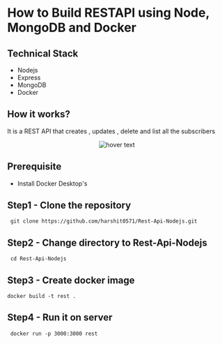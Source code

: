 # How to Build RESTAPI using Node, MongoDB and Docker


## Technical Stack

- Nodejs
- Express
- MongoDB
- Docker

## How it works?

It is a REST API that creates , updates , delete and list all the subscribers

<p align="center">
  <img src="https://user-images.githubusercontent.com/62325935/184538869-f0eba634-7b21-447e-99ec-984d0984c9f3.jpeg" title="hover text">
</p>

## Prerequisite

- Install Docker Desktop's

## Step1 - Clone the repository

```
 git clone https://github.com/harshit0571/Rest-Api-Nodejs.git
```

## Step2 - Change directory to Rest-Api-Nodejs

```
 cd Rest-Api-Nodejs
```

## Step3 - Create docker image

```
docker build -t rest .
```

## Step4 - Run it on server

```
 docker run -p 3000:3000 rest
```


